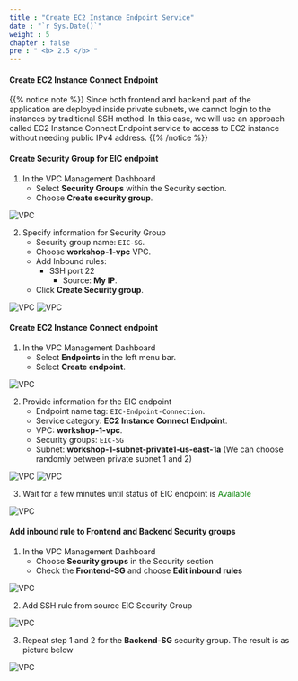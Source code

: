 ```yaml
---
title : "Create EC2 Instance Endpoint Service"
date : "`r Sys.Date()`"
weight : 5
chapter : false
pre : " <b> 2.5 </b> "
---
```


#### Create EC2 Instance Connect Endpoint

{{% notice note %}}
Since both frontend and backend part of the application are deployed inside private subnets, we cannot login to the instances by traditional SSH method. In this case, we will use an approach called EC2 Instance Connect Endpoint service to access to EC2 instance without needing public IPv4 address.
{{% /notice %}}

#### Create Security Group for EIC endpoint
1. In the VPC Management Dashboard
    + Select **Security Groups** within the Security section.
    + Choose **Create security group**.

![VPC](/images/2-createvpc/018-createsg.png?width=90pc)

2. Specify information for Security Group
    + Security group name: ```EIC-SG```.
    + Choose **workshop-1-vpc** VPC.
    + Add Inbound rules:
        - SSH port 22
          - Source: **My IP**.
    + Click **Create Security group**.

![VPC](/images/2-createvpc/029-createeic.png?width=90pc)
![VPC](/images/2-createvpc/030-createeic.png?width=90pc)

#### Create EC2 Instance Connect endpoint
1. In the VPC Management Dashboard
    + Select **Endpoints** in the left menu bar.
    + Select **Create endpoint**.

![VPC](/images/2-createvpc/031-createeic.png?width=90pc)

2. Provide information for the EIC endpoint
    + Endpoint name tag: ```EIC-Endpoint-Connection```.
    + Service category: **EC2 Instance Connect Endpoint**.
    + VPC: **workshop-1-vpc**.
    + Security groups: ```EIC-SG```
    + Subnet: **workshop-1-subnet-private1-us-east-1a** (We can choose randomly between private subnet 1 and 2)

![VPC](/images/2-createvpc/032-createeic.png?width=90pc)
![VPC](/images/2-createvpc/033-createeic.png?width=90pc)

3. Wait for a few minutes until status of EIC endpoint is <span style="color:green">Available</span>

![VPC](/images/2-createvpc/034-createeic.png?width=90pc)

#### Add inbound rule to Frontend and Backend Security groups
1. In the VPC Management Dashboard
    + Choose **Security groups** in the Security section
    + Check the **Frontend-SG** and choose **Edit inbound rules**

![VPC](/images/2-createvpc/035-createeic.png?width=90pc)

2. Add SSH rule from source EIC Security Group

![VPC](/images/2-createvpc/036-createeic.png?width=90pc)

3. Repeat step 1 and 2 for the **Backend-SG** security group. The result is as picture below

![VPC](/images/2-createvpc/037-createeic.png?width=90pc)